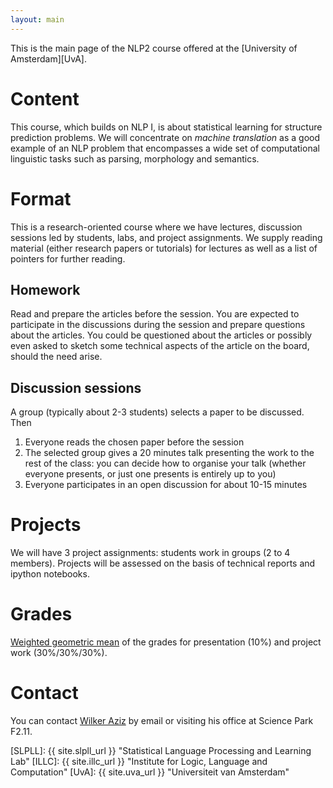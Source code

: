 ```yaml
---
layout: main
---
```


This is the main page of the NLP2 course offered at the [University of Amsterdam][UvA].

# Content 

This course, which builds on NLP I, is about statistical learning for structure prediction problems. 
We will concentrate on *machine translation* as a good example of an NLP problem that encompasses a wide set of computational linguistic tasks such as parsing, morphology and semantics. 

# Format

This is a research-oriented course where we have lectures, discussion sessions led by students, labs, and project assignments.
We supply reading material (either research papers or tutorials) for lectures as well as a list of pointers for further reading.

## Homework

Read and prepare the articles before the session. 
You are expected to participate in the discussions during the session and prepare questions about the articles. 
You could be questioned about the articles or possibly even asked to sketch some technical aspects of the article on the board, should the need arise.

## Discussion sessions

A group (typically about 2-3 students) selects a paper to be discussed. Then

1. Everyone reads the chosen paper before the session
2. The selected group gives a 20 minutes talk presenting the work to the rest of the class: you can decide how to organise your talk (whether everyone presents, or just one presents is entirely up to you)
3. Everyone participates in an open discussion for about 10-15 minutes

# Projects

We will have 3 project assignments: students work in groups (2 to 4 members). Projects will be assessed on the basis of technical reports and ipython notebooks.

# Grades 

[Weighted geometric mean](https://en.wikipedia.org/wiki/Weighted_geometric_mean) of the grades for presentation (10%) and project work (30%/30%/30%). 

# Contact

You can contact [Wilker Aziz](mailto:w.aziz@uva.nl) by email or visiting his office at Science Park F2.11.


[SLPLL]: {{ site.slpll_url }} "Statistical Language Processing and Learning Lab"
[ILLC]: {{ site.illc_url }} "Institute for Logic, Language and Computation"
[UvA]: {{ site.uva_url }} "Universiteit van Amsterdam"
